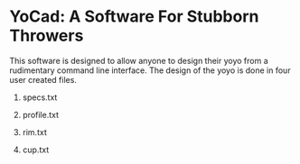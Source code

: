 # YoCad: A Software For Stubborn Throwers 
  This software is designed to allow anyone to design their yoyo from
  a rudimentary command line interface. The design of the yoyo is done
  in four user created files.

  1. specs.txt
  
  2. profile.txt

  3. rim.txt

  4. cup.txt 



